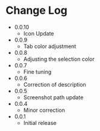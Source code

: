 # Change Log

- 0.0.10
  - Icon Update
- 0.0.9
  - Tab color adjustment
- 0.0.8
  - Adjusting the selection color
- 0.0.7
  - Fine tuning
- 0.0.6
  - Correction of description
- 0.0.5
  - Screenshot path update
- 0.0.4
  - Minor correction
- 0.0.1
  - Initial release

